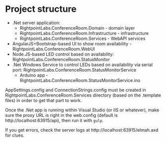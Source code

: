 # Project structure

- .Net server application:
  - RightpointLabs.ConferenceRoom.Domain - domain layer
  - RightpointLabs.ConferenceRoom.Infrastructure - infrastructure
  - RightpointLabs.ConferenceRoom.Services - WebAPI services
- AngularJS+Bootstrap-based UI to show room availability - RightpointLabs.ConferenceRoom.WebUI
- Node.JS-based LED control based on availability: RightpointLabs.ConferenceRoom.StatusMonitor
- .Net Windows Service to control LEDs based on availability via serial port: RightpointLabs.ConferenceRoom.StatusMonitorService
  - Arduino app - RightpointLabs.ConferenceRoom.StatusMonitorService.ino

AppSettings.config and ConnectionStrings.config must be created in RightpointLabs.ConferenceRoom.Services directory (based on the .template files) in order to get that part to work.

Once the .Net app is running within Visual Studio (or IIS or whatever), make sure the proxy URL is right in the web.config (default is http://localhost:63915/api),
then run it with `gulp`.

If you get errors, check the server logs at http://localhost:63915/elmah.axd for clues.  